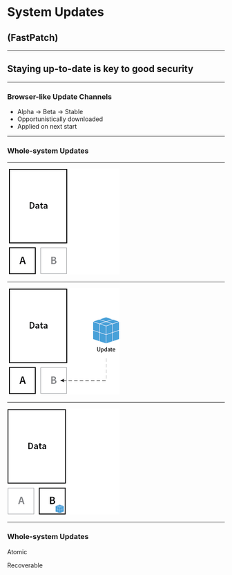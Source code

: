 # System Updates

## (FastPatch)

***

## Staying up-to-date is key to good security

***

### Browser-like Update Channels

- Alpha → Beta → Stable
- Opportunistically downloaded
- Applied on next start

***

### Whole-system Updates

***

<!-- .slide: data-background="#ffffff" data-transition="fade" -->

![](i/os-update-1.png) <!-- .element: style="border: none; background: transparent; box-shadow: none;" -->

***

<!-- .slide: data-background="#ffffff" data-background-transition="none" data-transition="fade" -->

![](i/os-update-2.png) <!-- .element: style="border: none; background: transparent; box-shadow: none;" -->

***

<!-- .slide: data-background="#ffffff" data-transition="fade" -->

![](i/os-update-3.png) <!-- .element: style="border: none; background: transparent; box-shadow: none;" -->

***

### Whole-system Updates

Atomic

Recoverable
